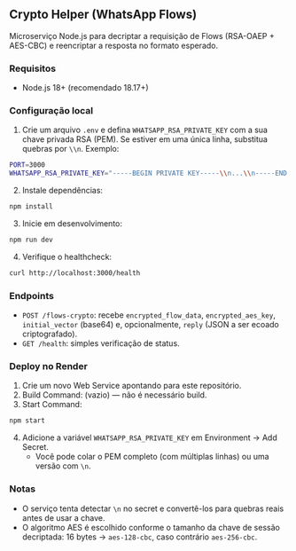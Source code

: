 ## Crypto Helper (WhatsApp Flows)

Microserviço Node.js para decriptar a requisição de Flows (RSA-OAEP + AES-CBC) e reencriptar a resposta no formato esperado.

### Requisitos
- Node.js 18+ (recomendado 18.17+)

### Configuração local
1. Crie um arquivo `.env` e defina `WHATSAPP_RSA_PRIVATE_KEY` com a sua chave privada RSA (PEM). Se estiver em uma única linha, substitua quebras por `\\n`.
   Exemplo:

```bash
PORT=3000
WHATSAPP_RSA_PRIVATE_KEY="-----BEGIN PRIVATE KEY-----\\n...\\n-----END PRIVATE KEY-----"
```

2. Instale dependências:

```bash
npm install
```

3. Inicie em desenvolvimento:

```bash
npm run dev
```

4. Verifique o healthcheck:

```bash
curl http://localhost:3000/health
```

### Endpoints
- `POST /flows-crypto`: recebe `encrypted_flow_data`, `encrypted_aes_key`, `initial_vector` (base64) e, opcionalmente, `reply` (JSON a ser ecoado criptografado).
- `GET /health`: simples verificação de status.

### Deploy no Render
1. Crie um novo Web Service apontando para este repositório.
2. Build Command: (vazio) — não é necessário build.
3. Start Command:

```bash
npm start
```

4. Adicione a variável `WHATSAPP_RSA_PRIVATE_KEY` em Environment → Add Secret.
   - Você pode colar o PEM completo (com múltiplas linhas) ou uma versão com `\n`.

### Notas
- O serviço tenta detectar `\n` no secret e convertê-los para quebras reais antes de usar a chave.
- O algoritmo AES é escolhido conforme o tamanho da chave de sessão decriptada: 16 bytes → `aes-128-cbc`, caso contrário `aes-256-cbc`.


